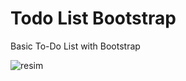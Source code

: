 # Todo List Bootstrap
Basic To-Do List with Bootstrap

![resim](https://github.com/AenR/todo-list-bootstrap/assets/40569269/081b0219-af13-4bc8-a5e6-ad951d5ad7e4)
